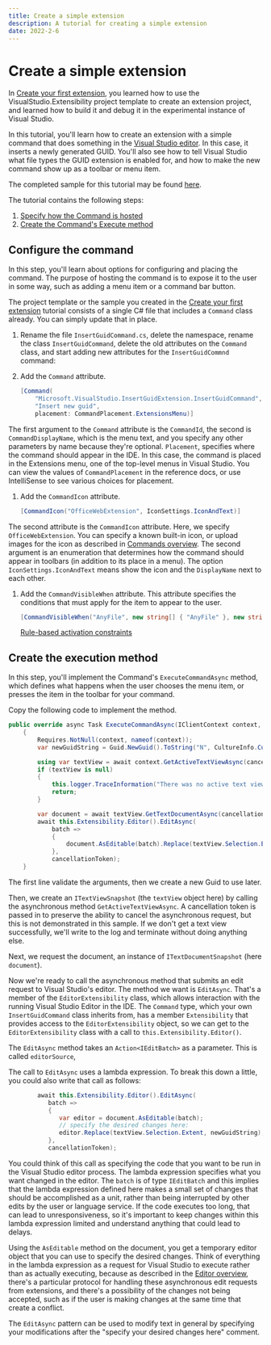 ```yaml
---
title: Create a simple extension
description: A tutorial for creating a simple extension
date: 2022-2-6
---
```

# Create a simple extension

In [Create your first extension](create-your-first-extension.md), you learned how to use the VisualStudio.Extensibility project template to create an extension project, and learned how to build it and debug it in the experimental instance of Visual Studio.

In this tutorial, you'll learn how to create an extension with a simple command that does something in the [Visual Studio editor](../editor/editor.md). In this case, it inserts a newly generated GUID. You'll also see how to tell Visual Studio what file types the GUID extension is enabled for, and how to make the new command show up as a toolbar or menu item.

The completed sample for this tutorial may be found [here](~/New-Extensibility-Model/Samples.InsertGuidExtension).

The tutorial contains the following steps:

1. [Specify how the Command is hosted](#specify-how-the-command-is-hosted)
1. [Create the Command's Execute method](#create-the-commands-main-execution-method)

## Configure the command

In this step, you'll learn about options for configuring and placing the command. The purpose of hosting the command is to expose it to the user in some way, such as adding a menu item or a command bar button.

The project template or the sample you created in the [Create your first extension](create-your-first-extension.md) tutorial consists of a single C# file that includes a `Command` class already. You can simply update that in place.

1. Rename the file `InsertGuidCommand.cs`, delete the namespace, rename the class `InsertGuidCommand`, delete the old attributes on the `Command` class, and start adding new attributes for the `InsertGuidCommnd` command:

1. Add the `Command` attribute.

   ```csharp
   [Command(
	   "Microsoft.VisualStudio.InsertGuidExtension.InsertGuidCommand",
	   "Insert new guid",
	   placement: CommandPlacement.ExtensionsMenu)]
   ```

The first argument to the `Command` attribute is the `CommandId`, the second is `CommandDisplayName`, which is the menu text, and you specify any other parameters by name because they're optional. `Placement`, specifies where the command should appear in the IDE. In this case, the command is placed in the Extensions menu, one of the top-level menus in Visual Studio. You can view the values of `CommandPlacement` in the reference docs, or use IntelliSense to see various choices for placement.

1. Add the `CommandIcon` attribute.

   ```csharp
   [CommandIcon("OfficeWebExtension", IconSettings.IconAndText)]
   ```

The second attribute is the `CommandIcon` attribute. Here, we specify `OfficeWebExtension`. You can specify a known built-in icon, or upload images for the icon as described in [Commands overview](../extension-guides/command/command.md).  The second argument is an enumeration that determines how the command should appear in toolbars (in addition to its place in a menu). The option `IconSettings.IconAndText` means show the icon and the `DisplayName` next to each other.

1. Add the `CommandVisibleWhen` attribute. This attribute specifies the conditions that must apply for the item to appear to the user.

   ```csharp
   [CommandVisibleWhen("AnyFile", new string[] { "AnyFile" }, new string[] { "ClientContext:Shell.ActiveEditorContentType=.+" })]
   ```

   [Rule-based activation constraints](./../inside-the-sdk/activation-constraints.md/#rule-based-activation-constraints)

## Create the execution method

In this step, you'll implement the Command's `ExecuteCommandAsync` method, which defines what happens when the user chooses the menu item, or presses the item in the toolbar for your command.

Copy the following code to implement the method.

```csharp
public override async Task ExecuteCommandAsync(IClientContext context, CancellationToken cancellationToken)
	{
		Requires.NotNull(context, nameof(context));
		var newGuidString = Guid.NewGuid().ToString("N", CultureInfo.CurrentCulture);

		using var textView = await context.GetActiveTextViewAsync(cancellationToken);
		if (textView is null)
		{
			this.logger.TraceInformation("There was no active text view when command is executed.");
			return;
		}

		var document = await textView.GetTextDocumentAsync(cancellationToken);
		await this.Extensibility.Editor().EditAsync(
			batch =>
			{
				document.AsEditable(batch).Replace(textView.Selection.Extent, newGuidString);
			},
			cancellationToken);
	}
```

The first line validate the arguments, then we create a new Guid to use later.

Then, we create an `ITextViewSnapshot` (the `textView` object here) by calling the asynchronous method `GetActiveTextViewAsync`. A cancellation token is passed in to preserve the ability to cancel the asynchronous request, but this is not demonstrated in this sample. If we don't get a text view successfully, we'll write to the log and terminate without doing anything else.

Next, we request the document, an instance of `ITextDocumentSnapshot` (here `document`). 

Now we're ready to call the asynchronous method that submits an edit request to Visual Studio's editor. The method we want is `EditAsync`. That's a member of the `EditorExtensibility` class, which allows interaction with the running Visual Studio Editor in the IDE. The `Command` type, which your own `InsertGuidCommand` class inherits from, has a member `Extensibility` that provides access to the `EditorExtensibility` object, so we can get to the `EditorExtensibility` class with a call to `this.Extensibility.Editor()`.

The `EditAsync` method takes an `Action<IEditBatch>` as a parameter. This is called `editorSource`, 

The call to `EditAsync` uses a lambda expression. To break this down a little, you could also write that call as follows:

```csharp
        await this.Extensibility.Editor().EditAsync(
           batch =>
           {
              var editor = document.AsEditable(batch);
              // specify the desired changes here:
              editor.Replace(textView.Selection.Extent, newGuidString);
           },
           cancellationToken);
```

You could think of this call as specifying the code that you want to be run in the Visual Studio editor process. The lambda expression specifies what you want changed in the editor. The `batch` is of type `IEditBatch` and this implies that the lambda expression defined here makes a small set of changes that should be accomplished as a unit, rather than being interrupted by other edits by the user or language service. If the code executes too long, that can lead to unresponsiveness, so it's important to keep changes within this lambda expression limited and understand anything that could lead to delays.

Using the `AsEditable` method on the document, you get a temporary editor object that you can use to specify the desired changes. Think of everything in the lambda expression as a request for Visual Studio to execute rather than as actually executing, because as described in the [Editor overview](../editor/editor.md), there's a particular protocol for handling these asynchronous edit requests from extensions, and there's a possibility of the changes not being accepted, such as if the user is making changes at the same time that create a conflict.

The `EditAsync` pattern can be used to modify text in general by specifying your modifications after the "specify your desired changes here" comment.